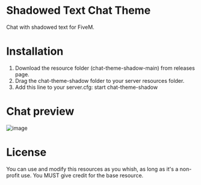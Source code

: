 # Shadowed Text Chat Theme
Chat with shadowed text for FiveM.

# Installation

1. Download the resource folder (chat-theme-shadow-main) from releases page.
2. Drag the chat-theme-shadow folder to your server resources folder.
3. Add this line to your server.cfg: start chat-theme-shadow

# Chat preview
![image](https://user-images.githubusercontent.com/115694318/207602057-ab414225-0b6b-4512-8cdb-773f92672eb2.png)

# License
You can use and modify this resources as you whish, as long as it's a non-profit use. You MUST give credit for the base resource.
